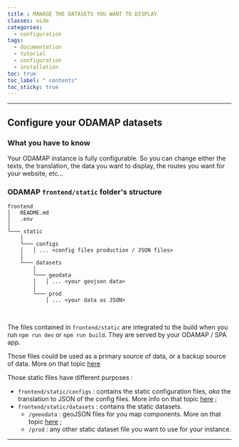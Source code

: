 ```yaml
---
title : MANAGE THE DATASETS YOU WANT TO DISPLAY 
classes: wide
categories:
  - configuration
tags:
  - documentation
  - tutorial
  - configuration
  - installation
toc: true
toc_label: " contents"
toc_sticky: true
---
```


--------

## Configure your ODAMAP datasets
 
### What you have to know

Your ODAMAP instance is fully configurable. So you can change either the texts, the translation, the data you want to display, the routes you want for your website, etc...


### ODAMAP `frontend/static` folder's structure

```shell
frontend
│   README.md
│   .env
│
└─── static
    │
    └─── configs
    │   │ ... <config files production / JSON files>
    │
    └─── datasets
        │
        └─── geodata
        │   │ ... <your geojson data>
        │
        └─── prod
            │ ... <your data as JSON>

```

<br>

The files contained in `frontend/static` are integrated to the build when you run `npm run dev` or `npm run build`. They are served by your ODAMAP / SPA app.

Those files could be used as a primary source of data, or a backup source of data. More on that topic [here]({{site.baseurl}}/configfiles/appConfigData)

Those static files have different purposes : 

- `frontend/static/configs` : contains the static configuration files, _aka_ the translation to JSON of the config files. More info on that topic [here]({{site.baseurl}}/configuration/config-configs) ; 
- `frontend/static/datasets` : contains the static datasets.
  - `/geeodata` : geoJSON files for you map components. More on that topic [here]({{site.baseurl}}/configfiles/appConfigMap) ;
  - `/prod` : any other static dataset file you want to use for your instance.

------------

<br>
<br>
